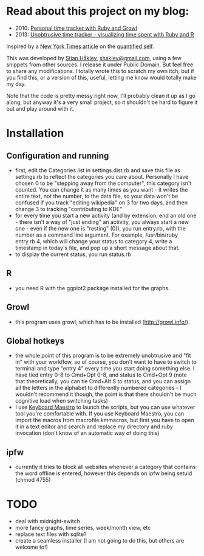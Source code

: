 # Read about this project on my blog:
- 2010: [Personal time tracker with Ruby and Growl](http://reganmian.net/blog/2010/04/29/personal-time-tracker-with-ruby-and-growl)
- 2013: [Unobtrusive time tracker - visualizing time spent with Ruby and R](http://reganmian.net/blog/2013/03/16/unobtrusive-time-tracker-visualizing-time-spent-with-ruby-and-r/)

Inspired by a [New York Times article](http://www.nytimes.com/2010/05/02/magazine/02self-measurement-t.html) on the [quantified self](http://quantifiedself.com/).

This was developed by [Stian Håklev](http://reganmian.net/blog), shaklev@gmail.com, using a few snippets from other sources. I release it under Public Domain. But feel free to share
any modifications. I totally wrote this to scratch my own itch, but if you
find this, or a version of this, useful, letting me know would totally make my
day.

Note that the code is pretty messy right now, I'll probably clean it up as I go
along, but anyway it's a very small project, so it shouldn't be hard to figure
it out and play around with it.

# Installation

## Configuration and running
- first, edit the Categories list in settings.dist.rb and save this file as settings.rb to reflect the categories you care about. Personally I have chosen 0 to be "stepping away from the computer", this category isn't counted. You can change it as many times as you want - it writes the entire text, not the number, to the data file, so your data won't be confused if you track "editing wikipedia" on 3 for two days, and then change 3 to tracking "contributing to KDE"
- for every time you start a new activity (and by extension, end an old one - there isn't a way of "just ending" an activity, you always start a new one - even if the new one is "resting" (0)), you run entry.rb, with the number as a command line argument. For example, /usr/bin/ruby entry.rb 4, which will change your status to category 4, write a timestamp in today's file, and pop up a short message about that.
- to display the current status, you run status.rb

## R
- you need R with the ggplot2 package installed for the graphs.

## Growl
- this program uses growl, which has to be installed (http://growl.info/).

## Global hotkeys
- the whole point of this program is to be extremely unobtrusive and "fit in" with your workflow, so of course, you don't want to have to switch to terminal and type "entry 4" every time you start doing something else. I have tied entry 0-8 to Cmd+Opt 0-8, and status to Cmd+Opt 9 (note that theoretically, you can tie Cmd+Alt S to status, and you can assign all the letters in the alphabet to differently numbered categories - I wouldn't recommend it though, the point is that there shouldn't be much cognitive load when switching tasks)
- I use [Keyboard Maestro](http://www.keyboardmaestro.com/main/) to launch the scripts, but you can use whatever tool you're comfortable with. If you use Keyboard Maestro, you can import the macros from macrofile.kmmacros, but first you have to open it in a text editor and search and replace my directory and ruby invocation (don't know of an automatic way of doing this)

## ipfw
- currently it tries to block all websites whenever a category that contains the word offline is entered, however this depends on ipfw being setuid (chmod 4755)

# TODO
- deal with midnight-switch
- more fancy graphs, time series, week/month view, etc
- replace text files with sqlite?
- create a seamless installer (I am not going to do this, but others are
  welcome to!)